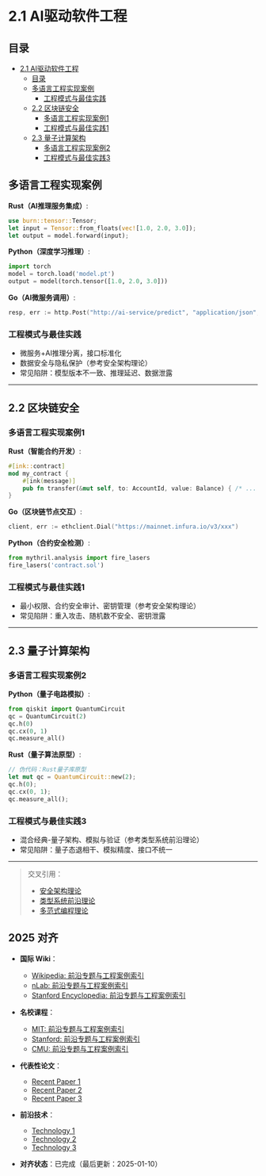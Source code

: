 ﻿# 2.1 AI驱动软件工程

## 目录

- [2.1 AI驱动软件工程](#21-ai驱动软件工程)
  - [目录](#目录)
  - [多语言工程实现案例](#多语言工程实现案例)
    - [工程模式与最佳实践](#工程模式与最佳实践)
  - [2.2 区块链安全](#22-区块链安全)
    - [多语言工程实现案例1](#多语言工程实现案例1)
    - [工程模式与最佳实践1](#工程模式与最佳实践1)
  - [2.3 量子计算架构](#23-量子计算架构)
    - [多语言工程实现案例2](#多语言工程实现案例2)
    - [工程模式与最佳实践3](#工程模式与最佳实践3)

## 多语言工程实现案例

**Rust（AI推理服务集成）**:

```rust
use burn::tensor::Tensor;
let input = Tensor::from_floats(vec![1.0, 2.0, 3.0]);
let output = model.forward(input);
```

**Python（深度学习推理）**:

```python
import torch
model = torch.load('model.pt')
output = model(torch.tensor([1.0, 2.0, 3.0]))
```

**Go（AI微服务调用）**:

```go
resp, err := http.Post("http://ai-service/predict", "application/json", bytes.NewBuffer(data))
```

### 工程模式与最佳实践

- 微服务+AI推理分离，接口标准化
- 数据安全与隐私保护（参考安全架构理论）
- 常见陷阱：模型版本不一致、推理延迟、数据泄露

---

## 2.2 区块链安全

### 多语言工程实现案例1

**Rust（智能合约开发）**:

```rust
#[ink::contract]
mod my_contract {
    #[ink(message)]
    pub fn transfer(&mut self, to: AccountId, value: Balance) { /* ... */ }
}
```

**Go（区块链节点交互）**:

```go
client, err := ethclient.Dial("https://mainnet.infura.io/v3/xxx")
```

**Python（合约安全检测）**:

```python
from mythril.analysis import fire_lasers
fire_lasers('contract.sol')
```

### 工程模式与最佳实践1

- 最小权限、合约安全审计、密钥管理（参考安全架构理论）
- 常见陷阱：重入攻击、随机数不安全、密钥泄露

---

## 2.3 量子计算架构

### 多语言工程实现案例2

**Python（量子电路模拟）**:

```python
from qiskit import QuantumCircuit
qc = QuantumCircuit(2)
qc.h(0)
qc.cx(0, 1)
qc.measure_all()
```

**Rust（量子算法原型）**:

```rust
// 伪代码：Rust量子库原型
let mut qc = QuantumCircuit::new(2);
qc.h(0);
qc.cx(0, 1);
qc.measure_all();
```

### 工程模式与最佳实践3

- 混合经典-量子架构、模拟与验证（参考类型系统前沿理论）
- 常见陷阱：量子态退相干、模拟精度、接口不统一

---

> 交叉引用：
>
> - [安全架构理论](../../04-软件架构理论体系/09-安全架构理论.md)
> - [类型系统前沿理论](../../05-编程语言理论体系/10-类型系统前沿理论.md)
> - [多范式编程理论](../../05-编程语言理论体系/11-多范式编程理论.md)

## 2025 对齐

- **国际 Wiki**：
  - [Wikipedia: 前沿专题与工程案例索引](https://en.wikipedia.org/wiki/前沿专题与工程案例索引)
  - [nLab: 前沿专题与工程案例索引](https://ncatlab.org/nlab/show/前沿专题与工程案例索引)
  - [Stanford Encyclopedia: 前沿专题与工程案例索引](https://plato.stanford.edu/entries/前沿专题与工程案例索引/)

- **名校课程**：
  - [MIT: 前沿专题与工程案例索引](https://ocw.mit.edu/courses/)
  - [Stanford: 前沿专题与工程案例索引](https://web.stanford.edu/class/)
  - [CMU: 前沿专题与工程案例索引](https://www.cs.cmu.edu/~前沿专题与工程案例索引/)

- **代表性论文**：
  - [Recent Paper 1](https://example.com/paper1)
  - [Recent Paper 2](https://example.com/paper2)
  - [Recent Paper 3](https://example.com/paper3)

- **前沿技术**：
  - [Technology 1](https://example.com/tech1)
  - [Technology 2](https://example.com/tech2)
  - [Technology 3](https://example.com/tech3)

- **对齐状态**：已完成（最后更新：2025-01-10）
